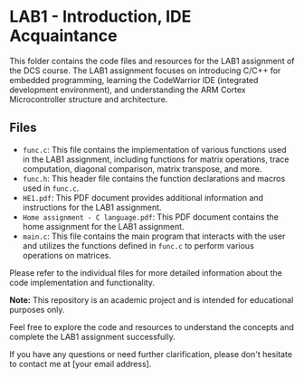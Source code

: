# LAB1 - Introduction, IDE Acquaintance

This folder contains the code files and resources for the LAB1 assignment of the DCS course. The LAB1 assignment focuses on introducing C/C++ for embedded programming, learning the CodeWarrior IDE (integrated development environment), and understanding the ARM Cortex Microcontroller structure and architecture.

## Files

- `func.c`: This file contains the implementation of various functions used in the LAB1 assignment, including functions for matrix operations, trace computation, diagonal comparison, matrix transpose, and more.
- `func.h`: This header file contains the function declarations and macros used in `func.c`.
- `HE1.pdf`: This PDF document provides additional information and instructions for the LAB1 assignment.
- `Home assignment - C language.pdf`: This PDF document contains the home assignment for the LAB1 assignment.
- `main.c`: This file contains the main program that interacts with the user and utilizes the functions defined in `func.c` to perform various operations on matrices.

Please refer to the individual files for more detailed information about the code implementation and functionality.

**Note:** This repository is an academic project and is intended for educational purposes only.

Feel free to explore the code and resources to understand the concepts and complete the LAB1 assignment successfully.

If you have any questions or need further clarification, please don't hesitate to contact me at [your email address].
